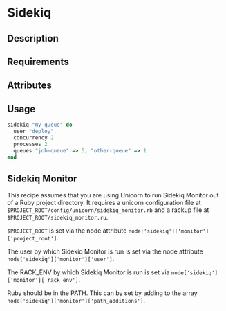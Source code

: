 Sidekiq
=======

## Description

## Requirements

## Attributes

## Usage

```ruby
sidekiq "my-queue" do
  user "deploy"
  concurrency 2
  processes 2
  queues "job-queue" => 5, "other-queue" => 1
end
```

## Sidekiq Monitor

This recipe assumes that you are using Unicorn to run Sidekiq Monitor out
of a Ruby project directory. It requires a unicorn configuration file at
`$PROJECT_ROOT/config/unicorn/sidekiq_monitor.rb` and a rackup file at
`$PROJECT_ROOT/sidekiq_monitor.ru`.

`$PROJECT_ROOT` is set via the node attribute `node['sidekiq']['monitor']['project_root']`.

The user by which Sidekiq Monitor is run is set via the node attribute
`node['sidekiq']['monitor']['user']`.

The RACK_ENV by which Sidekiq Monitor is run is set via
`node['sidekiq']['monitor']['rack_env']`.

Ruby should be in the PATH. This can by set by adding to the array
`node['sidekiq']['monitor']['path_additions']`.
